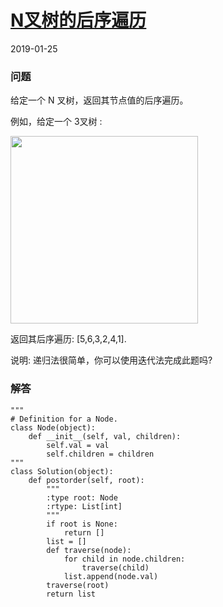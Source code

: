 # [N叉树的后序遍历](https://leetcode-cn.com/problems/n-ary-tree-postorder-traversal)
2019-01-25
### 问题

给定一个 N 叉树，返回其节点值的后序遍历。

例如，给定一个 3叉树 :



<img src="https://assets.leetcode-cn.com/aliyun-lc-upload/uploads/2018/10/12/narytreeexample.png" width="300">



返回其后序遍历: [5,6,3,2,4,1].



说明: 递归法很简单，你可以使用迭代法完成此题吗?

### 解答

```
"""
# Definition for a Node.
class Node(object):
    def __init__(self, val, children):
        self.val = val
        self.children = children
"""
class Solution(object):
    def postorder(self, root):
        """
        :type root: Node
        :rtype: List[int]
        """
        if root is None:
            return []
        list = []
        def traverse(node):
            for child in node.children:
                traverse(child)
            list.append(node.val)
        traverse(root)
        return list

```